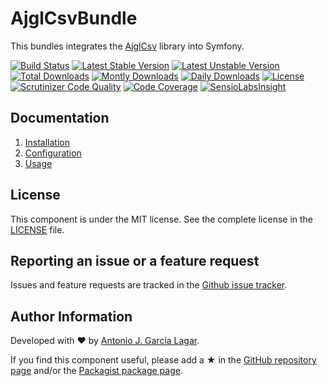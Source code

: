 AjglCsvBundle
=============

This bundles integrates the [AjglCsv](https://github.com/ajgarlag/AjglCsv) library into Symfony.

[![Build Status](https://travis-ci.org/ajgarlag/AjglCsvBundle.png?branch=master)](https://travis-ci.org/ajgarlag/AjglCsvBundle)
[![Latest Stable Version](https://poser.pugx.org/ajgl/csv-bundle/v/stable.png)](https://packagist.org/packages/ajgl/csv-bundle)
[![Latest Unstable Version](https://poser.pugx.org/ajgl/csv-bundle/v/unstable.png)](https://packagist.org/packages/ajgl/csv-bundle)
[![Total Downloads](https://poser.pugx.org/ajgl/csv-bundle/downloads.png)](https://packagist.org/packages/ajgl/csv-bundle)
[![Montly Downloads](https://poser.pugx.org/ajgl/csv-bundle/d/monthly.png)](https://packagist.org/packages/ajgl/csv-bundle)
[![Daily Downloads](https://poser.pugx.org/ajgl/csv-bundle/license.png)](https://packagist.org/packages/ajgl/csv-bundle)
[![License](https://poser.pugx.org/ajgl/csv-bundle/d/daily.png)](https://packagist.org/packages/ajgl/csv-bundle)
[![Scrutinizer Code Quality](https://scrutinizer-ci.com/g/ajgarlag/AjglCsvBundle/badges/quality-score.png?s=962ceee9672178535b066c1faa5cc6d688941981)](https://scrutinizer-ci.com/g/ajgarlag/AjglCsvBundle/)
[![Code Coverage](https://scrutinizer-ci.com/g/ajgarlag/AjglCsvBundle/badges/coverage.png?s=fe77261c139ad2ce3ee79aacfe321f11ec8c9a66)](https://scrutinizer-ci.com/g/ajgarlag/AjglCsvBundle/)
[![SensioLabsInsight](https://insight.sensiolabs.com/projects/89898395-b388-427c-a962-82c28afdef37/mini.png)](https://insight.sensiolabs.com/projects/89898395-b388-427c-a962-82c28afdef37)


Documentation
-------------

1. [Installation](src/Resources/doc/index.md#installation)
2. [Configuration](src/Resources/doc/index.md#configuration)
3. [Usage](src/Resources/doc/index.md#usage)


License
-------

This component is under the MIT license. See the complete license in the [LICENSE] file.


Reporting an issue or a feature request
---------------------------------------

Issues and feature requests are tracked in the [Github issue tracker].


Author Information
------------------

Developed with ♥ by [Antonio J. García Lagar].

If you find this component useful, please add a ★ in the [GitHub repository page] and/or the [Packagist package page].

[LICENSE]: src/Resources/meta/LICENSE
[Github issue tracker]: https://github.com/ajgarlag/AjglCsvBundle/issues
[Antonio J. García Lagar]: http://aj.garcialagar.es
[GitHub repository page]: https://github.com/ajgarlag/AjglCsvBundle
[Packagist package page]: https://packagist.org/packages/ajgl/csv-bundle
